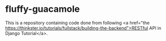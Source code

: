 # fluffy-guacamole
This is a repository containing code done from following &lt;a href="the https://thinkster.io/tutorials/fullstack/building-the-backend">RESTful API in Django Tutorial&lt;/a>.
